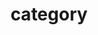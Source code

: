 ---
title: "category"
layout: categories
permalink : /categories/
author_profile: true
sidebar_main : true
---